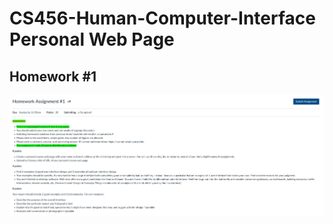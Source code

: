 # CS456-Human-Computer-Interface Personal Web Page
## Homework #1
![Homework1Assignment](https://raw.githubusercontent.com/zjktzy/CS456-Human-Computer-Interface/master/Homework1/images/Homework1Assignment.PNG)
